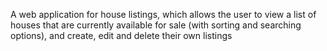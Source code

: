 A web application for house listings, which allows the user to
view a list of houses that are currently available for sale (with sorting and searching options), and create, edit and
delete their own listings